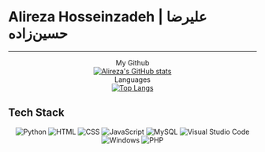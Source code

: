 # Alireza Hosseinzadeh | علیرضا حسین‌زاده

<hr>

<div align="center">My Github</div>

<div align="center">
  <a href="https://github.com/alirezaturkoglan">
    <img src="https://github-readme-stats.vercel.app/api?username=alirezaturkoglan&hide=contribs,issues&show_icons=true&theme=radical" alt="Alireza's GitHub stats">
  </a>
</div>

<div align="center">Languages</div>

<div align="center">
  <a href="https://github.com/alirezaturkoglan">
    <img src="https://github-readme-stats.vercel.app/api/top-langs/?username=alirezaturkoglan&layout=compact&theme=radical" alt="Top Langs">
  </a>
</div>

## Tech Stack

<div align="center">
  <img src="https://img.shields.io/badge/Python-black?style=flat-square&logo=python" alt="Python">
  <img src="https://img.shields.io/badge/HTML-black?style=flat-square&logo=html5" alt="HTML">
  <img src="https://img.shields.io/badge/CSS-black?style=flat-square&logo=css3&logoColor=1572b6" alt="CSS">
  <img src="https://img.shields.io/badge/JavaScript-black?style=flat-square&logo=javascript" alt="JavaScript">
  <img src="https://img.shields.io/badge/MySQL-black?style=flat-square&logo=mysql" alt="MySQL">
  <img src="https://img.shields.io/badge/Visual_Studio_Code-black?style=flat-square&logo=visual-studio-code&logoColor=007acc" alt="Visual Studio Code">
  <img src="https://img.shields.io/badge/Windows-black?style=flat-square&logo=windows&logoColor=0078d6" alt="Windows">
  <img src="https://img.shields.io/badge/php?style=flat-square&logo=php" alt="PHP">
</div>

